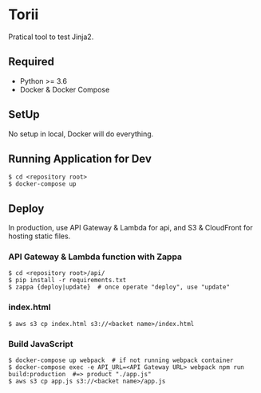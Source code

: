 # Torii
Pratical tool to test Jinja2.


## Required
- Python >= 3.6
- Docker & Docker Compose


## SetUp
No setup in local, Docker will do everything.


## Running Application for Dev
```
$ cd <repository root>
$ docker-compose up
```


## Deploy
In production, use API Gateway & Lambda for api, and S3 & CloudFront for hosting static files.


### API Gateway & Lambda function with Zappa
```
$ cd <repository root>/api/
$ pip install -r requirements.txt
$ zappa {deploy|update}  # once operate "deploy", use "update"
```


### index.html
```
$ aws s3 cp index.html s3://<backet name>/index.html
```


### Build JavaScript
```
$ docker-compose up webpack  # if not running webpack container
$ docker-compose exec -e API_URL=<API Gateway URL> webpack npm run build:production  #=> product "./app.js"
$ aws s3 cp app.js s3://<backet name>/app.js
```

